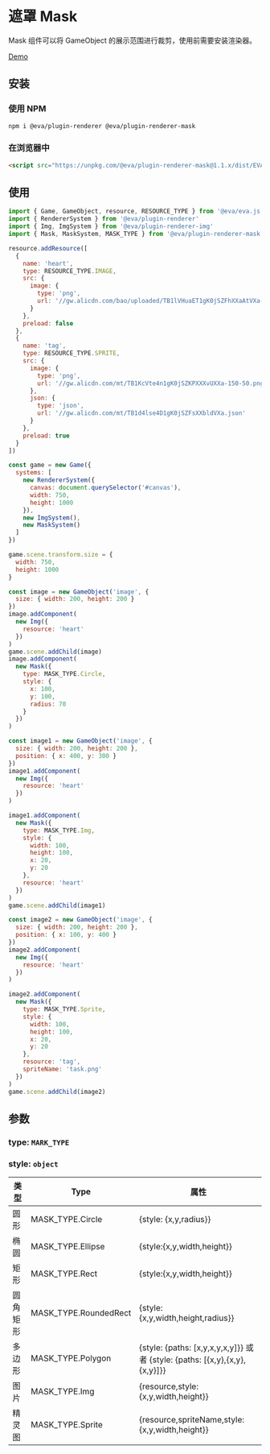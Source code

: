 # 遮罩 Mask

Mask 组件可以将 GameObject 的展示范围进行裁剪，使用前需要安装渲染器。

[Demo](https://eva.js.org/playground/#/mask)

## 安装

### 使用 NPM
```bash
npm i @eva/plugin-renderer @eva/plugin-renderer-mask
```

### 在浏览器中
```html
<script src="https://unpkg.com/@eva/plugin-renderer-mask@1.1.x/dist/EVA.plugin.renderer.mask.min.js"></script>
```

## 使用

```js
import { Game, GameObject, resource, RESOURCE_TYPE } from '@eva/eva.js'
import { RendererSystem } from '@eva/plugin-renderer'
import { Img, ImgSystem } from '@eva/plugin-renderer-img'
import { Mask, MaskSystem, MASK_TYPE } from '@eva/plugin-renderer-mask'

resource.addResource([
  {
    name: 'heart',
    type: RESOURCE_TYPE.IMAGE,
    src: {
      image: {
        type: 'png',
        url: '//gw.alicdn.com/bao/uploaded/TB1lVHuaET1gK0jSZFhXXaAtVXa-200-200.png'
      }
    },
    preload: false
  },
  {
    name: 'tag',
    type: RESOURCE_TYPE.SPRITE,
    src: {
      image: {
        type: 'png',
        url: '//gw.alicdn.com/mt/TB1KcVte4n1gK0jSZKPXXXvUXXa-150-50.png'
      },
      json: {
        type: 'json',
        url: '//gw.alicdn.com/mt/TB1d4lse4D1gK0jSZFsXXbldVXa.json'
      }
    },
    preload: true
  }
])

const game = new Game({
  systems: [
    new RendererSystem({
      canvas: document.querySelector('#canvas'),
      width: 750,
      height: 1000
    }),
    new ImgSystem(),
    new MaskSystem()
  ]
})

game.scene.transform.size = {
  width: 750,
  height: 1000
}

const image = new GameObject('image', {
  size: { width: 200, height: 200 }
})
image.addComponent(
  new Img({
    resource: 'heart'
  })
)
game.scene.addChild(image)
image.addComponent(
  new Mask({
    type: MASK_TYPE.Circle,
    style: {
      x: 100,
      y: 100,
      radius: 70
    }
  })
)

const image1 = new GameObject('image', {
  size: { width: 200, height: 200 },
  position: { x: 400, y: 300 }
})
image1.addComponent(
  new Img({
    resource: 'heart'
  })
)

image1.addComponent(
  new Mask({
    type: MASK_TYPE.Img,
    style: {
      width: 100,
      height: 100,
      x: 20,
      y: 20
    },
    resource: 'heart'
  })
)
game.scene.addChild(image1)

const image2 = new GameObject('image', {
  size: { width: 200, height: 200 },
  position: { x: 100, y: 400 }
})
image2.addComponent(
  new Img({
    resource: 'heart'
  })
)

image2.addComponent(
  new Mask({
    type: MASK_TYPE.Sprite,
    style: {
      width: 100,
      height: 100,
      x: 20,
      y: 20
    },
    resource: 'tag',
    spriteName: 'task.png'
  })
)
game.scene.addChild(image2)
```

## 参数

### type: `MARK_TYPE` 

### style: `object` 

| 类型     | **Type**              | **属性**                                                                   |
| -------- | --------------------- | -------------------------------------------------------------------------- |
| 圆形     | MASK_TYPE.Circle      | {style: {x,y,radius}}                                                      |
| 椭圆     | MASK_TYPE.Ellipse     | {style:{x,y,width,height}}                                                 |
| 矩形     | MASK_TYPE.Rect        | {style:{x,y,width,height}}                                                 |
| 圆角矩形 | MASK_TYPE.RoundedRect | {style:{x,y,width,height,radius}}                                          |
| 多边形   | MASK_TYPE.Polygon     | {style: {paths: [x,y,x,y,x,y]}} 或者 {style: {paths: [{x,y},{x,y},{x,y}]}} |
| 图片     | MASK_TYPE.Img         | {resource,style:{x,y,width,height}}                                        |
| 精灵图   | MASK_TYPE.Sprite      | {resource,spriteName,style:{x,y,width,height}}                             |

<br/>
<br/>
<br/>
<br/>
<br/>
